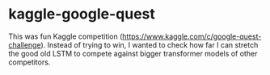 # kaggle-google-quest

This was fun Kaggle competition (https://www.kaggle.com/c/google-quest-challenge). 
Instead of trying to win, I wanted to check how far I can stretch the good old LSTM to compete
against bigger transformer models of other competitors.
